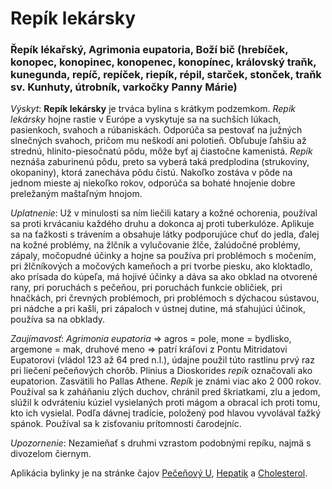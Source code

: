 Repík lekársky
==============

### Řepík lékařský, Agrimonia eupatoria, Boží bič (hrebíček, konopec, konopinec, konopenec, konopínec, královský traňk, kunegunda, repíč, repíček, riepík, répil, starček, stonček, traňk sv. Kunhuty, útrobník, varkočky Panny Márie)

*Výskyt*: **Repík lekársky** je trváca bylina s krátkym podzemkom. *Repík
lekársky* hojne rastie v Európe a vyskytuje sa na suchších lúkach, pasienkoch,
svahoch a rúbaniskách. Odporúča sa pestovať na južných slnečných svahoch, pričom
mu neškodí ani polotieň. Obľubuje ľahšiu až strednú, hlinito-piesočnatú pôdu,
môže byť aj čiastočne kamenistá. *Repík* neznáša zaburinenú pôdu, preto sa
vyberá taká predplodina (strukoviny, okopaniny), ktorá zanecháva pôdu čistú.
Nakoľko zostáva v pôde na jednom mieste aj niekoľko rokov, odporúča sa bohaté
hnojenie dobre preležaným maštaľným hnojom.

*Uplatnenie*: Už v minulosti sa ním liečili katary a kožné ochorenia, používal
sa proti krvácaniu každého druhu a dokonca aj proti tuberkulóze. Aplikuje sa na
ťažkosti s trávením a obsahuje látky podporujúce chuť do jedla, ďalej na kožné
problémy, na žlčník a vylučovanie žlče, žalúdočné problémy, zápaly, močopudné
účinky a hojne sa používa pri problémoch s močením, pri žlčníkových a močových
kameňoch a pri tvorbe piesku, ako kloktadlo, ako prísada do kúpeľa, má hojivé
účinky a dáva sa ako obklad na otvorené rany, pri poruchách s pečeňou, pri
poruchách funkcie obličiek, pri hnačkách, pri črevných problémoch, pri
problémoch s dýchacou sústavou, pri nádche a pri kašli, pri zápaloch v ústnej
dutine, má sťahujúci účinok, používa sa na obklady.

*Zaujímavosť*: *Agrimonia eupatoria* => agros = pole, mone = bydlisko, argemone
= mak, druhové meno => patrí kráľovi z Pontu Mitridatovi Eupatorovi (vládol 123
až 64 pred n.l.), údajne použil túto rastlinu prvý raz pri liečení pečeňových
chorôb. Plinius a Dioskorides *repík* označovali ako eupatorion. Zasvätili ho
Pallas Athene. *Repík* je známi viac ako 2 000 rokov. Používal sa k zaháňaniu
zlých duchov, chránil pred škriatkami, zlu a jedom, slúžil k odvráteniu kúziel
vysielaných proti mágom a obracal ich proti tomu, kto ich vysielal. Podľa dávnej
tradície, položený pod hlavou vyvolával ťažký spánok. Používal sa k zisťovaniu
prítomnosti čarodejníc.

*Upozornenie*: Nezamieňať s druhmi vzrastom podobnými repíku, najmä s divozelom
čiernym.

Aplikácia bylinky je na stránke čajov [Pečeňový
U](/sip/#p/pecenovy-u-caj),
[Hepatik](/sip/#p/hepatik) a
[Cholesterol](/sip/#p/cholesterol).

